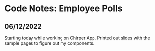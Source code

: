 # Code Notes: Employee Polls

## 06/12/2022
Starting today while working on Chirper App. Printed out slides with the sample pages to figure out my components. 

